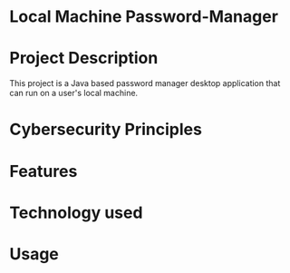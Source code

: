 #  Local Machine Password-Manager

# Project Description
This project is a Java based password manager desktop application that can run on a user's local machine. 


# Cybersecurity Principles 


# Features


# Technology used


# Usage 


